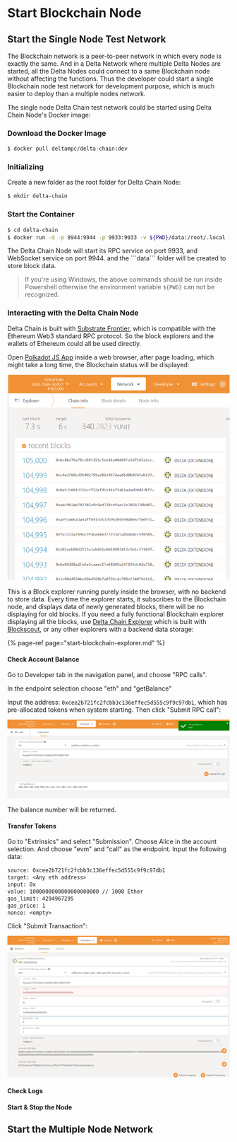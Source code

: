 # Start Blockchain Node

## Start the Single Node Test Network

The Blockchain network is a peer-to-peer network in which every node is exactly the same. And in a Delta Network where multiple Delta Nodes are started, all the Delta Nodes could connect to a same Blockchain node without affecting the functions. Thus the developer could start a single Blockchain node test network for development purpose, which is much easier to deploy than a multiple nodes network.

The single node Delta Chain test network could be started using Delta Chain Node's Docker image:

### Download the Docker Image

```bash
$ docker pull deltampc/delta-chain:dev
```

### Initializing

Create a new folder as the root folder for Delta Chain Node:

```bash
$ mkdir delta-chain
```

### Start the Container

```bash
$ cd delta-chain
$ docker run -d -p 9944:9944 -p 9933:9933 -v ${PWD}/data:/root/.local --entrypoint ./node --name delta-chain deltampc/delta-chain:dev --dev --ws-external
```

The Delta Chain Node will start its RPC service on port 9933, and WebSocket service on port 9944. and the \`\`\`data\`\`\` folder will be created to store block data.

> If you're using Windows, the above commands should be run inside Powershell otherwise the environment variable `${PWD}` can not be recognized.

### Interacting with the Delta Chain Node

Delta Chain is built with [Substrate Frontier](https://github.com/paritytech/frontier), which is compatible with the Ethereum Web3 standard RPC protocol. So the block explorers and the wallets of Ethereum could all be used directly.

Open [Polkadot JS App](https://polkadot.js.org/apps/?rpc=ws%3A%2F%2F127.0.0.1%3A9944#/explorer) inside a web browser, after page loading, which might take a long time, the Blockchain status will be displayed:

![](../.gitbook/assets/670a9b0e687fee19bc0667a0d4a5e53.png)

This is a Block explorer running purely inside the browser, with no backend to store data. Every time the explorer starts, it subscribes to the Blockchain node, and displays data of newly generated blocks, there will be no displaying for old blocks. If you need a fully functional Blockchain explorer displaying all the blocks, use [Delta Chain Explorer](https://github.com/delta-mpc/delta-chain-explorer) which is built with [Blockscout](https://github.com/blockscout/blockscout), or any other explorers with a backend data storage:

{% page-ref page="start-blockchain-explorer.md" %}

#### Check Account Balance

Go to Developer tab in the navigation panel, and choose "RPC calls".

In the endpoint selection choose "eth" and "getBalance"

Input the address: `0xcee2b721fc2fcbb3c136effec5d555c9f9c97db1`, which has pre-allocated tokens when system starting. Then click "Submit RPC call":

![](../.gitbook/assets/567bb00d3af9255ebf0d82c838a9304.png)

The balance number will be returned.

#### Transfer Tokens

Go to "Extrinsics" and select "Submission". Choose Alice in the account selection. And choose "evm" and "call" as the endpoint. Input the following data:

```text
source: 0xcee2b721fc2fcbb3c136effec5d555c9f9c97db1
target: <Any eth address>
input: 0x
value: 1000000000000000000000 // 1000 Ether
gas_limit: 4294967295
gas_price: 1
nonce: <empty>
```

Click "Submit Transaction":

![](../.gitbook/assets/d2c703190740341b8b5ba1bd219299f.png)

#### Check Logs

#### Start & Stop the Node



## Start the Multiple Node Network

